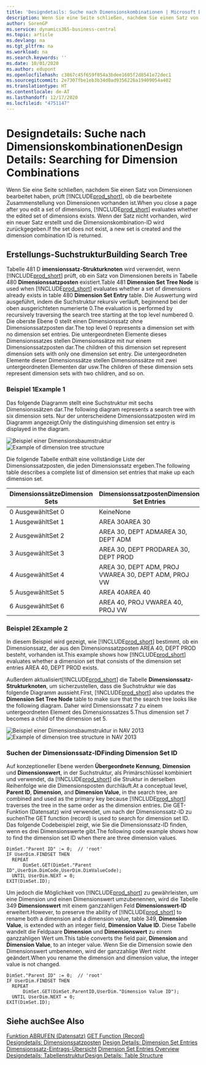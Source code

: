 ```yaml
---
title: 'Designdetails: Suche nach Dimensionskombinationen | Microsoft Docs'
description: Wenn Sie eine Seite schließen, nachdem Sie einen Satz von Dimensionen bearbeitet haben, prüft Business Central, ob die bearbeitete Zusammenstellung von Dimensionen vorhanden ist. Wenn der Satz nicht vorhanden, wird ein neuer Satz erstellt und die Dimensionskombination-ID wird zurückgegeben.
author: SorenGP
ms.service: dynamics365-business-central
ms.topic: article
ms.devlang: na
ms.tgt_pltfrm: na
ms.workload: na
ms.search.keywords: ''
ms.date: 10/01/2020
ms.author: edupont
ms.openlocfilehash: c3867c45f659f054a3bdee1605f2d8541e72dec1
ms.sourcegitcommit: 2e7307fbe1eb3b34d0ad9356226a19409054a402
ms.translationtype: HT
ms.contentlocale: de-AT
ms.lasthandoff: 12/17/2020
ms.locfileid: "4751147"
---
```

# <a name="design-details-searching-for-dimension-combinations"></a><span data-ttu-id="48df6-104">Designdetails: Suche nach Dimensionskombinationen</span><span class="sxs-lookup"><span data-stu-id="48df6-104">Design Details: Searching for Dimension Combinations</span></span>
<span data-ttu-id="48df6-105">Wenn Sie eine Seite schließen, nachdem Sie einen Satz von Dimensionen bearbeitet haben, prüft [!INCLUDE[prod_short](includes/prod_short.md)], ob die bearbeitete Zusammenstellung von Dimensionen vorhanden ist.</span><span class="sxs-lookup"><span data-stu-id="48df6-105">When you close a page after you edit a set of dimensions, [!INCLUDE[prod_short](includes/prod_short.md)] evaluates whether the edited set of dimensions exists.</span></span> <span data-ttu-id="48df6-106">Wenn der Satz nicht vorhanden, wird ein neuer Satz erstellt und die Dimensionskombination-ID wird zurückgegeben.</span><span class="sxs-lookup"><span data-stu-id="48df6-106">If the set does not exist, a new set is created and the dimension combination ID is returned.</span></span>  

## <a name="building-search-tree"></a><span data-ttu-id="48df6-107">Erstellungs-Suchstruktur</span><span class="sxs-lookup"><span data-stu-id="48df6-107">Building Search Tree</span></span>  
 <span data-ttu-id="48df6-108">Tabelle 481 D **imensionssatz-Strukturknoten** wird verwendet, wenn [!INCLUDE[prod_short](includes/prod_short.md)] prüft, ob ein Satz von Dimensionen bereits in Tabelle 480 **Dimensionssatzposten** existiert.</span><span class="sxs-lookup"><span data-stu-id="48df6-108">Table 481 **Dimension Set Tree Node** is used when [!INCLUDE[prod_short](includes/prod_short.md)] evaluates whether a set of dimensions already exists in table 480 **Dimension Set Entry** table.</span></span> <span data-ttu-id="48df6-109">Die Auswertung wird ausgeführt, indem die Suchstruktur rekursiv verläuft, beginnend bei der oben ausgerichteten numerierte 0.</span><span class="sxs-lookup"><span data-stu-id="48df6-109">The evaluation is performed by recursively traversing the search tree starting at the top level numbered 0.</span></span> <span data-ttu-id="48df6-110">Die oberste Ebene 0 stellt einen Dimensionssatz ohne Dimensionssatzposten dar.</span><span class="sxs-lookup"><span data-stu-id="48df6-110">The top level 0 represents a dimension set with no dimension set entries.</span></span> <span data-ttu-id="48df6-111">Die untergeordneten Elemente dieses Dimensionssatzes stellen Dimensionssätze mit nur einem Dimensionssatzposten dar.</span><span class="sxs-lookup"><span data-stu-id="48df6-111">The children of this dimension set represent dimension sets with only one dimension set entry.</span></span> <span data-ttu-id="48df6-112">Die untergeordneten Elemente dieser Dimensionssätze stellen Dimensionssätze mit zwei untergeordneten Elementen dar usw.</span><span class="sxs-lookup"><span data-stu-id="48df6-112">The children of these dimension sets represent dimension sets with two children, and so on.</span></span>  

### <a name="example-1"></a><span data-ttu-id="48df6-113">Beispiel 1</span><span class="sxs-lookup"><span data-stu-id="48df6-113">Example 1</span></span>  
 <span data-ttu-id="48df6-114">Das folgende Diagramm stellt eine Suchstruktur mit sechs Dimensionssätzen dar.</span><span class="sxs-lookup"><span data-stu-id="48df6-114">The following diagram represents a search tree with six dimension sets.</span></span> <span data-ttu-id="48df6-115">Nur der unterscheidene Dimensionssatzposten wird im Diagramm angezeigt.</span><span class="sxs-lookup"><span data-stu-id="48df6-115">Only the distinguishing dimension set entry is displayed in the diagram.</span></span>  

 <span data-ttu-id="48df6-116">![Beispiel einer Dimensionsbaumstruktur](media/nav2013_dimension_tree.png "Beispiel einer Dimensionsbaumstruktur")</span><span class="sxs-lookup"><span data-stu-id="48df6-116">![Example of dimension tree structure](media/nav2013_dimension_tree.png "Example of dimension tree structure")</span></span>  

 <span data-ttu-id="48df6-117">Die folgende Tabelle enthält eine vollständige Liste der Dimensionssatzposten, die jeden Dimensionssatz ergeben.</span><span class="sxs-lookup"><span data-stu-id="48df6-117">The following table describes a complete list of dimension set entries that make up each dimension set.</span></span>  

|<span data-ttu-id="48df6-118">Dimensionssätze</span><span class="sxs-lookup"><span data-stu-id="48df6-118">Dimension Sets</span></span>|<span data-ttu-id="48df6-119">Dimensionssatzposten</span><span class="sxs-lookup"><span data-stu-id="48df6-119">Dimension Set Entries</span></span>|  
|--------------------|---------------------------|  
|<span data-ttu-id="48df6-120">0 Ausgewählt</span><span class="sxs-lookup"><span data-stu-id="48df6-120">Set 0</span></span>|<span data-ttu-id="48df6-121">Keine</span><span class="sxs-lookup"><span data-stu-id="48df6-121">None</span></span>|  
|<span data-ttu-id="48df6-122">1 Ausgewählt</span><span class="sxs-lookup"><span data-stu-id="48df6-122">Set 1</span></span>|<span data-ttu-id="48df6-123">AREA 30</span><span class="sxs-lookup"><span data-stu-id="48df6-123">AREA 30</span></span>|  
|<span data-ttu-id="48df6-124">2 Ausgewählt</span><span class="sxs-lookup"><span data-stu-id="48df6-124">Set 2</span></span>|<span data-ttu-id="48df6-125">AREA 30, DEPT ADM</span><span class="sxs-lookup"><span data-stu-id="48df6-125">AREA 30, DEPT ADM</span></span>|  
|<span data-ttu-id="48df6-126">3 Ausgewählt</span><span class="sxs-lookup"><span data-stu-id="48df6-126">Set 3</span></span>|<span data-ttu-id="48df6-127">AREA 30, DEPT PROD</span><span class="sxs-lookup"><span data-stu-id="48df6-127">AREA 30, DEPT PROD</span></span>|  
|<span data-ttu-id="48df6-128">4 Ausgewählt</span><span class="sxs-lookup"><span data-stu-id="48df6-128">Set 4</span></span>|<span data-ttu-id="48df6-129">AREA 30, DEPT ADM, PROJ VW</span><span class="sxs-lookup"><span data-stu-id="48df6-129">AREA 30, DEPT ADM, PROJ VW</span></span>|  
|<span data-ttu-id="48df6-130">5 Ausgewählt</span><span class="sxs-lookup"><span data-stu-id="48df6-130">Set 5</span></span>|<span data-ttu-id="48df6-131">AREA 40</span><span class="sxs-lookup"><span data-stu-id="48df6-131">AREA 40</span></span>|  
|<span data-ttu-id="48df6-132">6 Ausgewählt</span><span class="sxs-lookup"><span data-stu-id="48df6-132">Set 6</span></span>|<span data-ttu-id="48df6-133">AREA 40, PROJ VW</span><span class="sxs-lookup"><span data-stu-id="48df6-133">AREA 40, PROJ VW</span></span>|  

### <a name="example-2"></a><span data-ttu-id="48df6-134">Beispiel 2</span><span class="sxs-lookup"><span data-stu-id="48df6-134">Example 2</span></span>  
 <span data-ttu-id="48df6-135">In diesem Beispiel wird gezeigt, wie [!INCLUDE[prod_short](includes/prod_short.md)] bestimmt, ob ein Dimensionssatz, der aus den Dimensionssatzposten AREA 40, DEPT PROD besteht, vorhanden ist.</span><span class="sxs-lookup"><span data-stu-id="48df6-135">This example shows how [!INCLUDE[prod_short](includes/prod_short.md)] evaluates whether a dimension set that consists of the dimension set entries AREA 40, DEPT PROD exists.</span></span>  

 <span data-ttu-id="48df6-136">Außerdem aktualisiert[!INCLUDE[prod_short](includes/prod_short.md)] die Tabelle **Dimensionssatz-Strukturknoten**, um sicherzustellen, dass die Suchstruktur wie das folgende Diagramm aussieht.</span><span class="sxs-lookup"><span data-stu-id="48df6-136">First, [!INCLUDE[prod_short](includes/prod_short.md)] also updates the **Dimension Set Tree Node** table to make sure that the search tree looks like the following diagram.</span></span> <span data-ttu-id="48df6-137">Daher wird Dimensionssatz 7 zu einem untergeordneten Element des Dimensionssatzes 5.</span><span class="sxs-lookup"><span data-stu-id="48df6-137">Thus dimension set 7 becomes a child of the dimension set 5.</span></span>  

 <span data-ttu-id="48df6-138">![Beispiel einer Dimensionsbaumstruktur in NAV 2013](media/nav2013_dimension_tree_example2.png "Beispiel einer Dimensionsbaumstruktur in NAV 2013")</span><span class="sxs-lookup"><span data-stu-id="48df6-138">![Example of dimension tree structure in NAV 2013](media/nav2013_dimension_tree_example2.png "Example of dimension tree structure in NAV 2013")</span></span>  

### <a name="finding-dimension-set-id"></a><span data-ttu-id="48df6-139">Suchen der Dimensionssatz-ID</span><span class="sxs-lookup"><span data-stu-id="48df6-139">Finding Dimension Set ID</span></span>  
 <span data-ttu-id="48df6-140">Auf konzeptioneller Ebene werden **Übergeordnete Kennung**, **Dimension** und **Dimensionswert**, in der Suchstruktur, als Primärschlüssel kombiniert und verwendet, da [!INCLUDE[prod_short](includes/prod_short.md)] die Struktur in derselben Reihenfolge wie die Dimensionsposten durchläuft.</span><span class="sxs-lookup"><span data-stu-id="48df6-140">At a conceptual level, **Parent ID**, **Dimension**, and **Dimension Value**, in the search tree, are combined and used as the primary key because [!INCLUDE[prod_short](includes/prod_short.md)] traverses the tree in the same order as the dimension entries.</span></span> <span data-ttu-id="48df6-141">Die GET-Funktion (Datensatz) wird verwendet, um nach der Dimensionssatz-ID zu suchen</span><span class="sxs-lookup"><span data-stu-id="48df6-141">The GET function (record) is used to search for dimension set ID.</span></span> <span data-ttu-id="48df6-142">Das folgende Codebeispiel zeigt, wie Sie die Dimensionssatz-ID finden, wenn es drei Dimensionswerte gibt.</span><span class="sxs-lookup"><span data-stu-id="48df6-142">The following code example shows how to find the dimension set ID when there are three dimension values.</span></span>  

```  
DimSet."Parent ID" := 0;  // 'root'  
IF UserDim.FINDSET THEN  
  REPEAT  
      DimSet.GET(DimSet."Parent ID",UserDim.DimCode,UserDim.DimValueCode);  
  UNTIL UserDim.NEXT = 0;  
EXIT(DimSet.ID);  

```  

<span data-ttu-id="48df6-143">Um jedoch die Möglichkeit von [!INCLUDE[prod_short](includes/prod_short.md)] zu gewährleisten, um eine Dimension und einen Dimensionswert umzubenennen, wird die Tabelle 349 **Dimensionswert** mit einem ganzzahligen Feld **Dimensionswert-ID** erweitert.</span><span class="sxs-lookup"><span data-stu-id="48df6-143">However, to preserve the ability of [!INCLUDE[prod_short](includes/prod_short.md)] to rename both a dimension and a dimension value, table 349, **Dimension Value**, is extended with an integer field, **Dimension Value ID**.</span></span> <span data-ttu-id="48df6-144">Diese Tabelle wandelt die Feldpaare **Dimension** und **Dimensionswert** zu einem ganzzahligen Wert um.</span><span class="sxs-lookup"><span data-stu-id="48df6-144">This table converts the field pair, **Dimension** and **Dimension Value**, to an integer value.</span></span> <span data-ttu-id="48df6-145">Wenn Sie die Dimension sowie den Dimensionswert umbenennen, wird der ganzzahlige Wert nicht geändert.</span><span class="sxs-lookup"><span data-stu-id="48df6-145">When you rename the dimension and dimension value, the integer value is not changed.</span></span>  

```  
DimSet."Parent ID" := 0;  // 'root'  
IF UserDim.FINDSET THEN  
  REPEAT  
      DimSet.GET(DimSet.ParentID,UserDim."Dimension Value ID");  
  UNTIL UserDim.NEXT = 0;  
EXIT(DimSet.ID);  

```  

## <a name="see-also"></a><span data-ttu-id="48df6-146">Siehe auch</span><span class="sxs-lookup"><span data-stu-id="48df6-146">See Also</span></span>  
 <span data-ttu-id="48df6-147">[Funktion ABRUFEN (Datensatz)](/dynamics-nav/GET-Function--Record-)  </span><span class="sxs-lookup"><span data-stu-id="48df6-147">[GET Function (Record)](/dynamics-nav/GET-Function--Record-)  </span></span>  
 <span data-ttu-id="48df6-148">[Designdetails: Dimensionssatzposten](design-details-dimension-set-entries.md) </span><span class="sxs-lookup"><span data-stu-id="48df6-148">[Design Details: Dimension Set Entries](design-details-dimension-set-entries.md) </span></span>  
 <span data-ttu-id="48df6-149">[Dimensionssatz-Eintrags-Übersicht](design-details-dimension-set-entries-overview.md) </span><span class="sxs-lookup"><span data-stu-id="48df6-149">[Dimension Set Entries Overview](design-details-dimension-set-entries-overview.md) </span></span>  
 [<span data-ttu-id="48df6-150">Designdetails: Tabellenstruktur</span><span class="sxs-lookup"><span data-stu-id="48df6-150">Design Details: Table Structure</span></span>](design-details-table-structure.md)   
 
